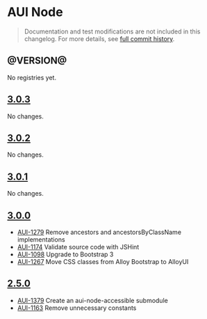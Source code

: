# AUI Node

> Documentation and test modifications are not included in this changelog. For more details, see [full commit history](https://github.com/liferay/alloy-ui/commits/master/src/aui-node).

## @VERSION@

No registries yet.

## [3.0.3](https://github.com/liferay/alloy-ui/releases/tag/3.0.3)

No changes.

## [3.0.2](https://github.com/liferay/alloy-ui/releases/tag/3.0.2)

No changes.

## [3.0.1](https://github.com/liferay/alloy-ui/releases/tag/3.0.1)

No changes.

## [3.0.0](https://github.com/liferay/alloy-ui/releases/tag/3.0.0)

* [AUI-1279](https://issues.liferay.com/browse/AUI-1279) Remove ancestors and ancestorsByClassName implementations
* [AUI-1174](https://issues.liferay.com/browse/AUI-1174) Validate source code with JSHint
* [AUI-1098](https://issues.liferay.com/browse/AUI-1098) Upgrade to Bootstrap 3
* [AUI-1267](https://issues.liferay.com/browse/AUI-1267) Move CSS classes from Alloy Bootstrap to AlloyUI

## [2.5.0](https://github.com/liferay/alloy-ui/releases/tag/2.5.0)

* [AUI-1379](https://issues.liferay.com/browse/AUI-1379) Create an aui-node-accessible submodule
* [AUI-1163](https://issues.liferay.com/browse/AUI-1163) Remove unnecessary constants
